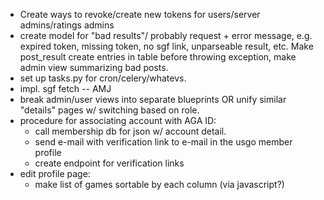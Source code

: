 - Create ways to revoke/create new tokens for users/server admins/ratings admins
- create model for "bad results"/ probably request + error message, e.g. expired token, missing token, no sgf link, unparseable result, etc.  Make post_result create entries in table before throwing exception, make admin view summarizing bad posts.
- set up tasks.py for cron/celery/whatevs.
- impl. sgf fetch -- AMJ
- break admin/user views into separate blueprints OR unify similar "details" pages w/ switching based on role.
- procedure for associating account with AGA ID:
  - call membership db for json w/ account detail.
  - send e-mail with verification link to e-mail in the usgo member profile
  - create endpoint for verification links
- edit profile page:
  * make list of games sortable by each column (via javascript?)
